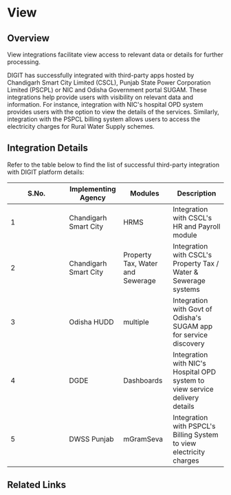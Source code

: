 # View

## Overview

View integrations facilitate view access to relevant data or details for further processing.&#x20;

DIGIT has successfully integrated with third-party apps hosted by Chandigarh Smart City Limited (CSCL), Punjab State Power Corporation Limited (PSCPL) or NIC and Odisha Government portal SUGAM. These integrations help provide users with visibility on relevant data and information. For instance, integration with NIC's hospital OPD system provides users with the option to view the details of the services. Similarly, integration with the PSPCL billing system allows users to access the electricity charges for Rural Water Supply schemes.

## Integration Details

Refer to the table below to find the list of successful third-party integration with DIGIT platform details:

<table><thead><tr><th width="120">S.No.</th><th>Implementing Agency</th><th>Modules</th><th>Description</th></tr></thead><tbody><tr><td>1</td><td>Chandigarh Smart City</td><td>HRMS</td><td>Integration with CSCL's HR and Payroll module</td></tr><tr><td>2</td><td>Chandigarh Smart City</td><td>Property Tax, Water and Sewerage</td><td>Integration with CSCL's Property Tax / Water &#x26; Sewerage systems</td></tr><tr><td>3</td><td>Odisha HUDD</td><td>multiple</td><td>Integration with Govt of Odisha's SUGAM app for service discovery</td></tr><tr><td>4</td><td>DGDE</td><td>Dashboards</td><td>Integration with NIC's Hospital OPD system to view service delivery details</td></tr><tr><td>5</td><td>DWSS Punjab</td><td>mGramSeva</td><td>Integration with PSPCL's Billing System to view electricity charges</td></tr></tbody></table>

## Related Links

